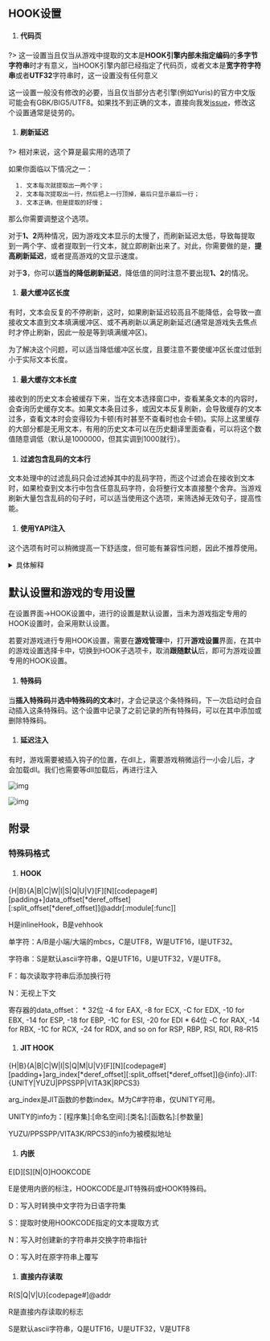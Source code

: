 ## HOOK设置

1. #### 代码页

  ?> 这一设置当且仅当从游戏中提取的文本是**HOOK引擎内部未指定编码**的**多字节字符串**时才有意义，当HOOK引擎内部已经指定了代码页，或者文本是**宽字符字符串**或者**UTF32**字符串时，这一设置没有任何意义

  这一设置一般没有修改的必要，当且仅当部分古老引擎(例如Yuris)的官方中文版可能会有GBK/BIG5/UTF8。如果找不到正确的文本，直接向我发[issue](https://lunatranslator.org/Resource/game_support)，修改这个设置通常是徒劳的。

1. #### 刷新延迟

  ?> 相对来说，这个算是最实用的选项了

  如果你面临以下情况之一：

      1. 文本每次就提取出一两个字；
      2. 文本每次提取出一行，然后把上一行顶掉，最后只显示最后一行；
      3. 文本正确，但是提取的好慢；

  那么你需要调整这个选项。

  对于**1、2**两种情况，因为游戏文本显示的太慢了，而刷新延迟太低，导致每提取到一两个字、或者提取到一行文本，就立即刷新出来了。对此，你需要做的是，**提高刷新延迟**，或者提高游戏的文显示速度。

  对于**3**，你可以**适当的降低刷新延迟**，降低值的同时注意不要出现**1、2**的情况。

1. #### 最大缓冲区长度

  有时，文本会反复的不停刷新，这时，如果刷新延迟较高且不能降低，会导致一直接收文本直到文本填满缓冲区、或不再刷新以满足刷新延迟(通常是游戏失去焦点时才停止刷新，因此一般是等到填满缓冲区)。

  为了解决这个问题，可以适当降低缓冲区长度，且要注意不要使缓冲区长度过低到小于实际文本长度。

1. #### 最大缓存文本长度

  接收到的历史文本会被缓存下来，当在文本选择窗口中，查看某条文本的内容时，会查询历史缓存文本。如果文本条目过多，或因文本反复刷新，会导致缓存的文本过多，查看文本时会变得较为卡顿(有时甚至不查看时也会卡顿)。实际上这里缓存的大部分都是无用文本，有用的历史文本可以在历史翻译里面查看，可以将这个数值随意调低（默认是1000000，但其实调到1000就行）。

1. #### 过滤包含乱码的文本行

  文本处理中的过滤乱码只会过滤掉其中的乱码字符，而这个过滤会在接收到文本时，如果检查到文本行中包含任意乱码字符，会将整行文本直接整个舍弃。当游戏刷新大量包含乱码的句子时，可以适当使用这个选项，来筛选掉无效句子，提高性能。

1. #### 使用YAPI注入

  这个选项有时可以稍微提高一下舒适度，但可能有兼容性问题，因此不推荐使用。

  <details>
    <summary>具体解释</summary>
  向游戏注入Dll时，一般注入Dll的进程和被注入Dll的进程需要有相同的位数。

  为解决这个问题，Luna一般通过shareddllproxy32和shareddllproxy64来分别向不同位数的游戏来注入Dll。

  但这个代理进程运行时，可能会被杀毒软件拦截一会儿，导致卡顿、或运行失败要重新再次运行。这时，可以用YAPI来直接使用Luna的主进程来进行Dll注入。

  YAPI中如果游戏进程和Luna进程的位数相同，则会正常注入；若位数不同，则会使用一段特殊的shellcode来实现注入。这也是LunaHost32.dll更容易被杀软查杀的一个原因。

  使用YAPI注入相对来说会更加流畅一丢丢。不过在Arm平板上使用时，可能会不兼容。

  当Luna运行在低权限，而游戏是管理员权限时，这个选项会失效，会回退到原本模式并请求权限来进行注入。
  </details>


## 默认设置和游戏的专用设置

在设置界面->HOOK设置中，进行的设置是默认设置，当未为游戏指定专用的HOOK设置时，会采用默认设置。

若要对游戏进行专用HOOK设置，需要在**游戏管理**中，打开**游戏设置**界面，在其中的游戏设置选择卡中，切换到HOOK子选项卡，取消**跟随默认**后，即可为游戏设置专用的HOOK设置。

1. #### 特殊码

  当**插入特殊码**并**选中特殊码的文本**时，才会记录这个条特殊码，下一次启动时会自动插入这条特殊码。这个设置中记录了之前记录的所有特殊码，可以在其中添加或删除特殊码。

1. #### 延迟注入

  有时，游戏需要被插入钩子的位置，在dll上，需要游戏稍微运行一小会儿后，才会加载dll。我们也需要等dll加载后，再进行注入


![img](https://image.lunatranslator.org/zh/gamesettings/1.jpg)

![img](https://image.lunatranslator.org/zh/gamesettings/2.jpg)


## 附录

### 特殊码格式

<a id="hookcode"></a>

1. #### HOOK

  {H|B}{A|B|C|W|I|S|Q|U|V}[F][N][codepage#][padding+]data_offset[*deref_offset][:split_offset[*deref_offset]]@addr[:module[:func]]

  H是inlineHook，B是vehhook

  单字符：A/B是小端/大端的mbcs，C是UTF8，W是UTF16，I是UTF32。

  字符串：S是默认ascii字符串，Q是UTF16，U是UTF32，V是UTF8。

  F：每次读取字符串后添加换行符

  N：无视上下文

  寄存器的data_offset：
    * 32位 -4 for EAX, -8 for ECX, -C for EDX, -10 for EBX, -14 for ESP, -18 for EBP, -1C for ESI, -20 for EDI
    * 64位 -C for RAX, -14 for RBX, -1C for RCX, -24 for RDX, and so on for RSP, RBP, RSI, RDI, R8-R15

1. #### JIT HOOK

  {H|B}{A|B|C|W|I|S|Q|M|U|V}[F][N][codepage#][padding+]arg_index[*deref_offset][:split_offset[*deref_offset]]@{info}:JIT:{UNITY|YUZU|PPSSPP|VITA3K|RPCS3}

  arg_index是JIT函数的参数index。M为C#字符串，仅UNITY可用。

  UNITY的info为：[程序集]:[命名空间]:[类名]:[函数名]:[参数量]

  YUZU/PPSSPP/VITA3K/RPCS3的info为被模拟地址

1. #### 内嵌

  E[D][S][N|O]HOOKCODE

  E是使用内嵌的标注，HOOKCODE是JIT特殊码或HOOK特殊码。

  D：写入时转换中文字符为日语字符集

  S：提取时使用HOOKCODE指定的文本提取方式

  N：写入时创建新的字符串并交换字符串指针

  O：写入时在原字符串上覆写

1. #### 直接内存读取

  R{S|Q|V|U}[codepage#]@addr

  R是直接内存读取的标志

  S是默认ascii字符串，Q是UTF16，U是UTF32，V是UTF8